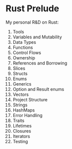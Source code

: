 # Rust Prelude

My personal R&D on Rust:
  1. Tools
  2. Variables and Mutability
  3. Data Types
  4. Functions
  5. Control Flows
  6. Ownership
  7. References and Borrowing
  8. Slices
  9. Structs
  10. Enums
  11. Generics
  12. Option and Result enums
  13. Vectors
  14. Project Structure
  15. Strings
  16. HashMaps
  17. Error Handling
  18. Traits
  19. Lifetimes
  20. Closures
  21. Iterators
  22. Testing

